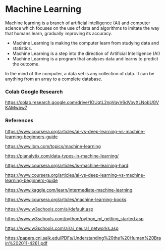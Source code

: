 # Machine Learning

Machine learning is a branch of artificial intelligence (AI) and computer science which focuses on the use of data and algorithms to imitate the way that humans learn, gradually improving its accuracy.

* Machine Learning is making the computer learn from studying data and statistics.
* Machine Learning is a step into the direction of Artificial Intelligence (AI)
* Machine Learning is a program that analyses data and learns to predict the outcome.

In the mind of the computer, a data set is any collection of data. It can be anything from an array to a complete database.

### Colab Google Research

https://colab.research.google.com/drive/1OUqtL2npVqvV6dVovXLNobUGVKAMwbw7

### References

https://www.coursera.org/articles/ai-vs-deep-learning-vs-machine-learning-beginners-guide

https://www.ibm.com/topics/machine-learning

https://pianalytix.com/data-types-in-machine-learning/

https://www.coursera.org/articles/is-machine-learning-hard

https://www.coursera.org/articles/ai-vs-deep-learning-vs-machine-learning-beginners-guide

https://www.kaggle.com/learn/intermediate-machine-learning

https://www.coursera.org/articles/machine-learning-books

https://www.w3schools.com/ai/default.asp

https://www.w3schools.com/python/python_ml_getting_started.asp

https://www.w3schools.com/ai/ai_neural_networks.asp

https://papers.cnl.salk.edu/PDFs/Understanding%20the%20Human%20Brain%202011-4261.pdf
